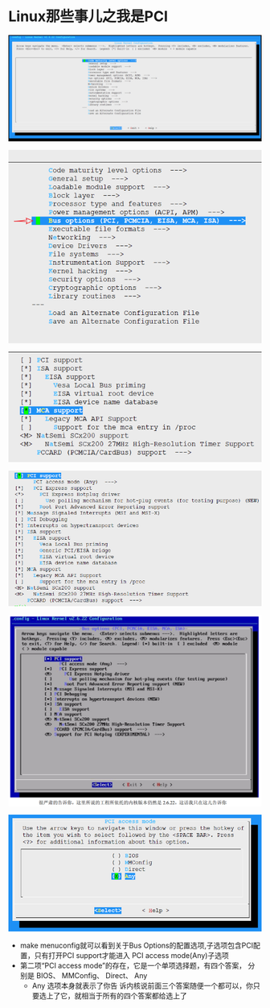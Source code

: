 # Linux那些事儿之我是PCI

![1536109312199.png](assets/1536109312199.png)

![1536109373094.png](assets/1536109373094.png)

![1536109387622.png](assets/1536109387622.png)

![1536109400814.png](assets/1536109400814.png)


![1536108055927.png](assets/1536108055927.png)

![1536109410589.png](assets/1536109410589.png)



* make menuconfig就可以看到关于Bus Options的配置选项,子选项包含PCI配置，只有打开PCI support才能进入 PCI access mode(Any)子选项
* 第二项“PCI access mode”的存在，它是一个单项选择题，有四个答案， 分别是 BIOS、 MMConfig、 Direct、 Any
  * Any 选项本身就表示了你告 诉内核说前面三个答案随便一个都可以，你只要选上了它，就相当于所有的四个答案都给选上了







##
